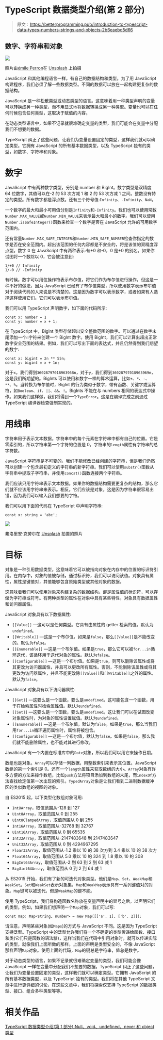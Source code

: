 # TypeScript 数据类型介绍(第 2 部分)

> 原文：<https://betterprogramming.pub/introduction-to-typescript-data-types-numbers-strings-and-objects-2b6eaebd5d66>

## 数字、字符串和对象

![](img/b062cc2a70240c2686a41c4085fa0859.png)

照片由[émile Perron](https://unsplash.com/@emilep?utm_source=medium&utm_medium=referral)在 [Unsplash](https://unsplash.com?utm_source=medium&utm_medium=referral) 上拍摄

JavaScript 和其他编程语言一样，有自己的数据结构和类型。为了用 JavaScript 构建程序，我们必须了解一些数据类型。不同的数据可以放在一起构建更复杂的数据结构。

JavaScript 是一种松散类型或动态类型的语言。这意味着用一种类型声明的变量可以转换成另一种类型，而不用显式地将数据转换成另一种类型。变量也可以在任何时候包含任何类型，这取决于赋值的内容。

在动态类型语言中，如果不记录就很难确定变量的类型，我们可能会在变量中分配我们不想要的数据。

TypeScript 纠正了这些问题，让我们为变量设置固定的类型，这样我们就可以确定类型。它拥有 JavaScript 的所有基本数据类型，以及 TypeScript 独有的类型，如数字、字符串和对象。

# 数字

JavaScript 中有两种数字类型，分别是 number 和 BigInt。数字类型是双精度 64 位数字，其值可以在-2 的 53 次方减 1 和 2 的 53 次方减 1 之间。整数没有特定的类型。所有数字都是浮点数。还有三个符号值:`Infinity`、`-Infinity`、`NaN`。

一个数字的最大和最小可用值分别是`Infinity`和`-Infinity`。我们也可以使用常数`Number.MAX_VALUE`或`Number.MIN_VALUE`来表示最大和最小的数字。我们可以使用`Number.isSafeInteger()`函数来检查一个数字是否在 JavaScript 允许的可用数字范围内。

还有常量`Number.MAX_SAFE_INTEGER`和`Number.MIN_SAFE_NUMBER`检查你指定的数字是否在安全范围内。超出该范围的任何内容都是不安全的，将是该值的双精度浮点型。数字 0 在 JavaScript 中有两种表示:有+0 和-0，0 是+0 的别名。如果你试图将一个数除以 0，它会被注意到:

```
1/+0 // Infinity
1/-0 // -Infinity
```

有时候，数字可以用位操作符表示布尔值，将它们作为布尔值进行操作，但这是一种不好的做法，因为 JavaScript 已经有了布尔值类型，所以使用数字表示布尔值对于阅读代码的人来说是不清楚的。这是因为数字可以表示数字，或者如果有人选择这样使用它们，它们可以表示布尔值。

我们可以用 TypeScript 声明数字，如下面的代码所示:

```
const x: number = 1
const y: number = x + 1;
```

在 TypeScript 中，BigInt 类型存储超出安全整数范围的数字。可以通过在数字末尾添加一个`n`字符来创建一个 BigInt 数字。使用 BigInt，我们可以计算出超出正常数字安全范围的结果。例如，我们可以写出下面的表达式，并且仍然得到我们期望的数字:

```
const x: bigint = 2n ** 55n;
const y: bigint = x + 1n;
```

对于`x`，我们得到`36028797018963968n`，对于`y`，我们得到`36028797018963969n`，这是我们所期望的。BigInts 可以使用和数字一样的算术运算，比如`+`、`*`、`-`、`**`、`%`。当转换为布尔值时，BigInt 的行为类似于数字，带有函数、关键字或运算符，如`Boolean`、`if`、`||`、`&&`、`!`。BigInts 不能在与 numbers 相同的表达式中操作。如果我们这样做，我们将得到一个`TypeError`。这是在编译完成之前通过 TypeScript 编译器检查强制实现的。

# 用线串

字符串用于表示文本数据。字符串中的每个元素在字符串中都有自己的位置。它是零索引的，所以字符串第一个字符的位置是 0。字符串的`length`属性有字符串的总字符数。

JavaScript 字符串是不可变的。我们不能修改已经创建的字符串，但是我们仍然可以创建一个包含最初定义的字符串的新字符串。我们可以使用`substr()`函数从字符串中提取子字符串，并使用`concat()`函数连接两个字符串。

我们应该只用字符串表示文本数据。如果你的数据结构需要更复杂的结构，那么它们就不应该用字符串来表示。相反，它们应该是对象。这是因为字符串很容易出错，因为我们可以输入我们想要的字符。

我们可以用下面的代码在 TypeScript 中声明字符串:

```
const x: string = 'abc';
```

![](img/1d33a8c285757c898f1296957890c75c.png)

弗洛里安·克劳尔在 [Unsplash](https://unsplash.com?utm_source=medium&utm_medium=referral) 拍摄的照片

# 目标

对象是一种引用数据类型，这意味着它可以被指向对象在内存中的位置的标识符引用。在内存中，对象的值被存储，通过标识符，我们可以访问该值。对象具有属性，属性是键值对，其值能够包含原始类型或其他对象的数据。

这意味着我们可以使用对象来构建复杂的数据结构。键是属性值的标识符，可以存储为字符串或符号。有两种类型的属性在对象中具有某些特性。对象具有数据属性和访问器属性。

JavaScript 对象具有以下数据属性:

*   `[[Value]]` —这可以是任何类型。它具有由属性的 getter 检索的值。默认为`undefined`。
*   `[[Writable]]` —这是一个布尔值。如果是`false`，那么`[[Value]]`是不能改变的。默认为`false`。
*   `[[Enumerable]]` —这是一个布尔值。如果是`true`，那么它可以被`for...in`循环迭代，该循环用于迭代对象的属性。默认为`false`。
*   `[[Configurable]]` —这是一个布尔值。如果是`true`，则可以删除该属性或将其更改为访问器属性，并且可以更改所有属性。否则，不能删除该属性或将其更改为访问器属性，并且不能更改除`[[Value]]`和`[[Writable]]`之外的属性。默认为`false`。

JavaScript 对象具有以下访问器属性:

*   `[[Get]]` —这要么是一个函数，要么是`undefined`。这可能包含一个函数，用于在检索属性时检索属性值。默认为`undefined`。
*   `[[Set]]` —这要么是一个函数，要么是`undefined`。这让我们可以在试图改变对象属性时，为对象的属性设置赋值。默认为`undefined`。
*   `[[Enumerable]]` —这是一个布尔值，默认为`false`。如果是`true`，那么当我们用`for...in`循环遍历属性时，属性将被包含。
*   `[[Configurable]]` —这是一个布尔值，默认为`false`。如果是`false`，那么我们就不能删除属性，也不能对其进行修改。

JavaScript 有一个内置在标准库中的`Date`对象，所以我们可以用它来操作日期。

数组也是对象。`Array`可以存储一列数据，用整数索引来表示其位置。JavaScript 数组的第一个索引是 0。还有一个`length`属性来获取数组的大小。`Array`对象有许多方便的方法来操作数组，比如`push`方法将项目添加到数组的末尾，而`indexOf`方法查找给定值第一次出现的索引。`TypedArray`对象是让我们看到二进制数据缓冲区的类似数组的视图的对象。

自 ES2015 起，以下类型化数组对象可用:

*   `Int8Array`，取值范围从-128 到 127
*   `Uint8Array`，取值范围从 0 到 255
*   `Uint8ClampedArray`，取值范围从 0 到 255
*   `Int16Array`，取值范围从-32768 到 32767
*   `Uint16Array`，取值范围从 0 到 65535
*   `Int32Array`，取值范围从-2147483648 到 2147483647
*   `Unit32Array`，取值范围从 0 到 4294967295
*   `Floar32Array`，取值范围从-1.2 乘以 10 的 38 次方到 3.4 乘以 10 的 38 次方
*   `Float64Array`，取值范围从 5.0 乘以 10 的 324 到 1.8 乘以 10 的 308
*   `BigInt64Array`，取值范围从-2 到 63 到 2 到 63 减 1
*   `BigUint64Array`，取值范围从 0 到 2 到 64 减 1

从 ES2015 开始，我们有了新的可迭代对象类型。他们是`Map`、`Set`、`WeakMap`和`WeakSet`。`Set`和`WeakSet`表示对象集，`Map`和`WeakMap`表示具有一系列键值对的对象。`Map`键可以被迭代，但是`WeakMap`的键不能。

使用 TypeScript，我们将构造函数名称放在变量声明中的冒号之后，以声明它们的类型。例如，如果我们想声明一个`Map`对象，我们可以写:

```
const map: Map<string, number> = new Map([['a', 1], ['b', 2]]);
```

请注意，声明某些对象(如`Maps`)的方式与 JavaScript 不同。这是因为 TypeScript 支持泛型。TypeScript 中的泛型允许我们将一个不确定的类型传递给函数、接口和类(它们只是函数的语法糖)，这样当我们在代码中引用对象时，就可以传递实际的类型，就像我们上面所做的那样。上面的声明是类型安全的，不像 JavaScript 那样声明`Map`对象。使用上面的代码，`Map`的键总是字符串，值总是数字。

对于动态类型的语言，如果不记录就很难确定变量的类型，我们可能会像 JavaScript 一样在变量中分配我们不想要的数据。TypeScript 纠正了这些问题，让我们为变量设置固定的类型，这样我们就可以确定类型。它拥有 JavaScript 的所有基本数据类型，以及 TypeScript 独有的类型。我们将在其他 TypeScript 文章中进行更详细的讨论，在这些文章中，我们将探索仅支持 TypeScript 的数据类型、接口、组合多种类型等等。

# 相关作品

[TypeScript 数据类型介绍(第 1 部分):Null、void、undefined、never 和 object 类型](https://medium.com/better-programming/introduction-to-typescript-data-types-void-null-undefined-never-and-object-types-11eb839e5381)